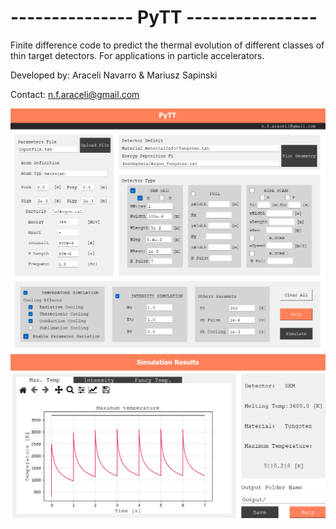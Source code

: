 #  --------------- PyTT ---------------- # 

 Finite difference code to predict the thermal evolution of different classes
 of thin target detectors. For applications in particle accelerators.
 
 Developed by: Araceli Navarro & Mariusz Sapinski
 
 Contact: n.f.araceli@gmail.com
 
![plot](./HelpFolder/PyTTScreanshot.png)
![plot](./HelpFolder/PyTTresults.png)
